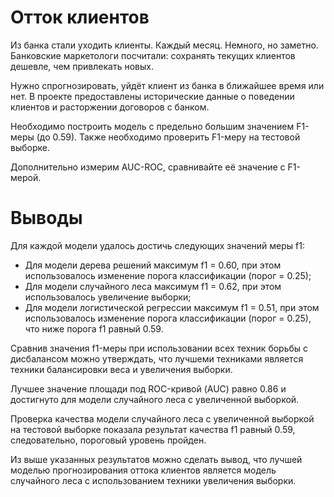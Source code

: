 # Отток клиентов

Из банка стали уходить клиенты. Каждый месяц. Немного, но заметно. Банковские маркетологи посчитали: сохранять текущих клиентов дешевле, чем привлекать новых.

Нужно спрогнозировать, уйдёт клиент из банка в ближайшее время или нет. В проекте предоставлены исторические данные о поведении клиентов и расторжении договоров с банком.

Необходимо построить модель с предельно большим значением F1-меры (до 0.59). Также необходимо проверить F1-меру на тестовой выборке.

Дополнительно измерим AUC-ROC, сравнивайте её значение с F1-мерой.

# Выводы


Для каждой модели удалось достичь следующих значений меры f1:
* Для модели дерева решений максимум f1 = 0.60, при этом использовалось изменение порога классификации (порог = 0.25);
* Для модели случайного леса максимум f1 = 0.62, при этом использовалось увеличение выборки;
* Для модели логистической регрессии максимум f1 = 0.51, при этом использовалось изменение порога классификации (порог = 0.25), что ниже порога f1 равный 0.59.

Сравнив значения f1-меры при использовании всех техник борьбы с дисбалансом можно утверждать, что лучшеми техниками является техники балансировки веса и увеличения выборки.

Лучшее значение площади под ROC-кривой (AUC) равно 0.86 и достигнуто для модели случайного леса с увеличенной выборкой.

Проверка качества модели случайного леса с увеличенной выборкой на тестовой выборке показала результат качества f1 равный 0.59, следовательно, пороговый уровень пройден.

Из выше указанных результатов можно сделать вывод, что лучшей моделью прогнозирования оттока клиентов является модель случайного леса с использованием техники увеличения выборки.